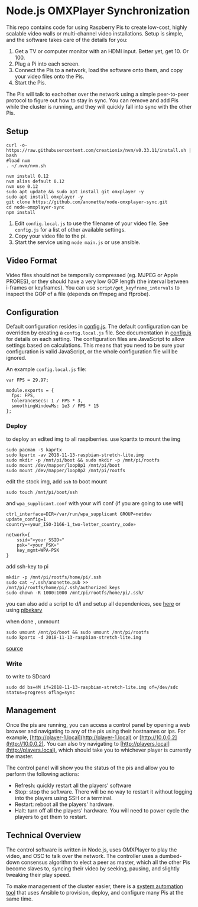 Node.js OMXPlayer Synchronization
=================================

This repo contains code for using Raspberry Pis to create low-cost,
highly scalable video walls or multi-channel video installations. Setup
is simple, and the software takes care of the details for you:

1. Get a TV or computer monitor with an HDMI input. Better yet, get 10.
   Or 100.
2. Plug a Pi into each screen.
3. Connect the Pis to a network, load the software onto them, and copy
   your video files onto the Pis.
4. Start the Pis.

The Pis will talk to eachother over the network using a simple
peer-to-peer protocol to figure out how to stay in sync. You can remove
and add Pis while the cluster is running, and they will quickly fall
into sync with the other Pis.

## Setup

```
curl -o- https://raw.githubusercontent.com/creationix/nvm/v0.33.11/install.sh | bash
#load nvm
. ~/.nvm/nvm.sh

nvm install 0.12
nvm alias default 0.12
nvm use 0.12
sudo apt update && sudo apt install git omxplayer -y
sudo apt install omxplayer -y
git clone https://github.com/anonette/node-omxplayer-sync.git 
cd node-omxplayer-sync
npm install
```
1. Edit `config.local.js` to use the filename of your video file. See
   `config.js` for a list of other available settings.
2. Copy your video file to the pi.
3. Start the service using `node main.js` or use ansible.



## Video Format

Video files should not be temporally compressed (eg. MJPEG or Apple
PRORES), or they should have a very low GOP length (the interval between
i-frames or keyframes). You can use `script/get_keyframe_intervals` to
inspect the GOP of a file (depends on ffmpeg and ffprobe).

## Configuration

Default configuration resides in [config.js](config.js). The default
configuration can be overriden by creating a `config.local.js` file. See
documentation in [config.js](config.js) for details on each setting. The
configuration files are JavaScript to allow settings based on
calculations. This means that you need to be sure your configuration is
valid JavaScript, or the whole configuration file will be ignored.

An example `config.local.js` file:

    var FPS = 29.97;

    module.exports = {
      fps: FPS,
      toleranceSecs: 1 / FPS * 3,
      smoothingWindowMs: 1e3 / FPS * 15
    };


### Deploy
to deploy an edited img to all raspiberries. use kparttx to mount the img  


```
sudo pacman -S kaprtx 
sudo kpartx -av 2018-11-13-raspbian-stretch-lite.img
sudo mkdir -p /mnt/pi/boot && sudo mkdir -p /mnt/pi/rootfs
sudo mount /dev/mapper/loop0p1 /mnt/pi/boot
sudo mount /dev/mapper/loop0p2 /mnt/pi/rootfs
```
edit the stock img, add `ssh` to boot mount 
```
sudo touch /mnt/pi/boot/ssh
```
and `wpa_supplicant.conf` with your wifi conf (if you are going to use wifi)
```
ctrl_interface=DIR=/var/run/wpa_supplicant GROUP=netdev
update_config=1
country=«your_ISO-3166-1_two-letter_country_code»

network={
    ssid="«your_SSID»"
    psk="«your_PSK»"
    key_mgmt=WPA-PSK
}
```
add ssh-key to pi
```
mkdir -p /mnt/pi/rootfs/home/pi/.ssh
sudo cat ~/.ssh/anonette.pub >>  /mnt/pi/rootfs/home/pi/.ssh/authorized_keys
sudo chown -R 1000:1000 /mnt/pi/rootfs/home/pi/.ssh/

```

you can also add a script to d/l and setup all dependenices, see [here](https://www.mathieupassenaud.fr/cloudinit-rpi/) or using [pibekary](https://github.com/davidferguson/pibakery)

when done , unmount
```
sudo umount /mnt/pi/boot && sudo umount /mnt/pi/rootfs
sudo kpartx -d 2018-11-13-raspbian-stretch-lite.img
```
[source](https://www.raspberrypi.org/forums/viewtopic.php?t=28860#p254654)


### Write
to write to SDcard 
```
sudo dd bs=4M if=2018-11-13-raspbian-stretch-lite.img of=/dev/sdc status=progress oflag=sync
```

## Management

Once the pis are running, you can access a control panel by opening a
web browser and navigating to any of the pis using their hostnames or
ips. For example, [http://player-1.local](http://player-1.local) or
[http://10.0.0.2](http://10.0.0.2). You can also try navigating to
[http://players.local](http://players.local), which should take you to
whichever player is currently the master.

The control panel will show you the status of the pis and allow you to
perform the following actions:

* Refresh: quickly restart all the players' software
* Stop: stop the software. There will be no way to restart it without
  logging into the players using SSH or a terminal.
* Restart: reboot all the players' hardware.
* Halt: turn off all the players' hardware. You will need to power cycle
  the players to get them to restart.

## Technical Overview

The control software is written in Node.js, uses OMXPlayer to play the
video, and OSC to talk over the network. The controller uses a
dumbed-down consensus algorithm to elect a peer as master, which all the
other Pis become slaves to, syncing their video by seeking, pausing, and
slightly tweaking their play speed.

To make management of the cluster easier, there is a [system automation
tool](https://github.com/heisters/node-omxplayer-sync-devops) that uses
Ansible to provision, deploy, and configure many Pis at the same time.
